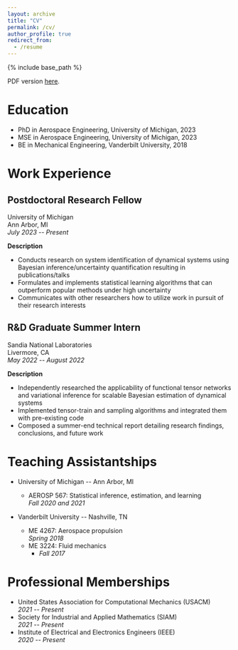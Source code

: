 ```yaml
---
layout: archive
title: "CV"
permalink: /cv/
author_profile: true
redirect_from:
  - /resume
---
```


{% include base_path %}

PDF version [here](../files/galioto-cv.pdf).

# Education

* PhD in Aerospace Engineering, University of Michigan, 2023
* MSE in Aerospace Engineering, University of Michigan, 2023
* BE in Mechanical Engineering, Vanderbilt University, 2018

# Work Experience

## Postdoctoral Research Fellow
University of Michigan<br>
Ann Arbor, MI<br>
*July 2023 -- Present*

**Description**<br>
* Conducts research on system identification of dynamical systems using Bayesian inference/uncertainty quantification resulting in publications/talks
* Formulates and implements statistical learning algorithms that can outperform popular methods under high uncertainty
* Communicates with other researchers how to utilize work in pursuit of their research interests

## R&D Graduate Summer Intern
Sandia National Laboratories<br>
Livermore, CA<br>
*May 2022 -- August 2022*

**Description**<br>
* Independently researched the applicability of functional tensor networks and variational inference for scalable Bayesian estimation of dynamical systems
* Implemented tensor-train and sampling algorithms and integrated them with pre-existing code
* Composed a summer-end technical report detailing research findings, conclusions, and future work

# Teaching Assistantships

* University of Michigan -- Ann Arbor, MI
    * AEROSP 567: Statistical inference, estimation, and learning<br>
      *Fall 2020 and 2021*

* Vanderbilt University -- Nashville, TN
    * ME 4267: Aerospace propulsion<br>
      *Spring 2018* 
    * ME 3224: Fluid mechanics<br>
        * *Fall 2017*

# Professional Memberships

* United States Association for Computational Mechanics (USACM)<br>
  *2021 -- Present*
* Society for Industrial and Applied Mathematics (SIAM)<br>
  *2021 -- Present*
* Institute of Electrical and Electronics Engineers (IEEE)<br>
  *2020 -- Present*


